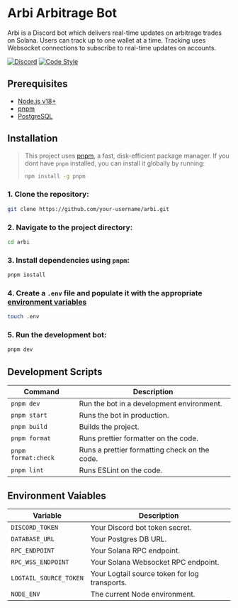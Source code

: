 # Arbi Arbitrage Bot

Arbi is a Discord bot which delivers real-time updates on arbitrage trades on Solana. Users can track up to one wallet at a time. Tracking uses Websocket connections to subscribe to real-time updates on accounts.

[![Discord](https://img.shields.io/discord/1331606919512850443?logo=discord)](https://discord.gg/VSMPyfC6vC)
[![Code Style](https://img.shields.io/badge/code%20style-prettier-%23FF69B4?style=flat&labelColor=gray)](https://github.com/prettier/prettier)

## Prerequisites

- [Node.js v18+](https://nodejs.org/)
- [pnpm](https://pnpm.io/)
- [PostgreSQL](https://www.postgresql.org/download/)

## Installation

> This project uses [pnpm](https://pnpm.io/), a fast, disk-efficient package manager. If you dont have `pnpm` installed, you can install it globally by running:
> ```bash
> npm install -g pnpm
> ```

### 1. Clone the repository:

```bash
git clone https://github.com/your-username/arbi.git
```

### 2. Navigate to the project directory:

```bash
cd arbi
```

### 3. Install dependencies using `pnpm`:

```bash
pnpm install
```

### 4. Create a `.env` file and populate it with the appropriate [environment variables](#environment-vaiables)

```bash
touch .env
```

### 5. Run the development bot:

```bash
pnpm dev
```

## Development Scripts

| Command                   | Description                                    |
|---------------------------|------------------------------------------------|
| `pnpm dev`                | Run the bot in a development environment.      |
| `pnpm start`              | Runs the bot in production.                    |
| `pnpm build`              | Builds the project.                            |
| `pnpm format`             | Runs prettier formatter on the code.           |
| `pnpm format:check`       | Runs a prettier formatting check on the code.  |
| `pnpm lint`               | Runs ESLint on the code.                       |

## Environment Vaiables

| Variable                  | Description                                    |
|---------------------------|------------------------------------------------|
| `DISCORD_TOKEN`           | Your Discord bot token secret.                 |
| `DATABASE_URL`            | Your Postgres DB URL.                          |
| `RPC_ENDPOINT`            | Your Solana RPC endpoint.                      |
| `RPC_WSS_ENDPOINT`        | Your Solana Websocket RPC endpoint.            |
| `LOGTAIL_SOURCE_TOKEN`    | Your Logtail source token for log transports.  |
| `NODE_ENV`                | The current Node environment.                  |
